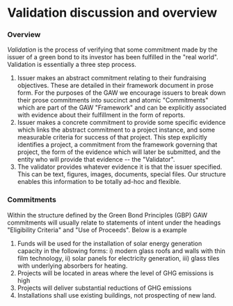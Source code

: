 # Validation discussion and overview

### Overview

*Validation* is the process of verifying that some commitment made by the issuer of a green bond to its investor has been fulfilled in the "real world". Validation is essentially a three step process.

1. Issuer makes an abstract commitment relating to their fundraising objectives. These are detailed in their framework document in prose form. For the purposes of the GAW we encourage issuers to break down their prose commitments into succinct and atomic "Commitments" which are part of the GAW "Framework" and can be explicitly associated with evidence about their fulfillment in the form of reports.
2. Issuer makes a concrete commitment to provide some specific evidence which links the abstract commitment to a project instance, and some measurable criteria for success of that project. This step explicitly identifies a project, a commitment from the framework governing that project, the form of the evidence which will later be submitted, and the entity who will provide that evidence -- the "Validator".
3. The validator provides whatever evidence it is that the issuer specified. This can be text, figures, images, documents, special files. Our structure enables this information to be totally ad-hoc and flexible.

### Commitments

Within the structure defined by the Green Bond Principles (GBP) GAW commitments will usually relate to statements of intent under the headings "Eligibility Criteria" and "Use of Proceeds". Below is a example 

1. Funds will be used for the installation of solar energy generation capacity in the following forms: i) modern glass roofs and walls with thin film technology, ii) solar panels for electricity generation, iii) glass tiles with underlying absorbers for heating. 
2. Projects will be located in areas where the level of GHG emissions is high
3. Projects will deliver substantial reductions of GHG emissions 
4. Installations shall use existing buildings, not prospecting of new land. 
